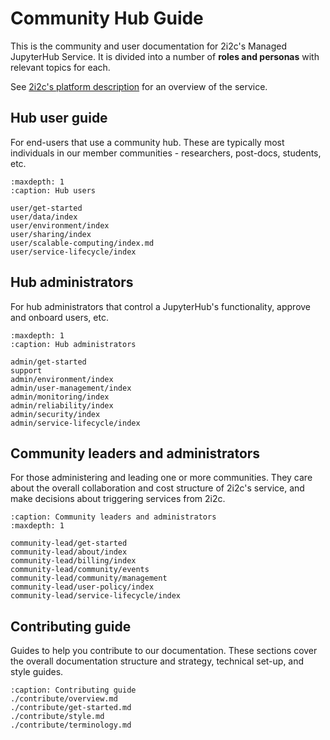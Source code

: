 # Community Hub Guide

This is the community and user documentation for 2i2c's Managed JupyterHub Service.
It is divided into a number of **roles and personas** with relevant topics for each.

See [2i2c's platform description](https://2i2c.org/platform) for an overview of the service.

## Hub user guide

For end-users that use a community hub. These are typically most individuals in our member communities - researchers, post-docs, students, etc.

```{toctree}
:maxdepth: 1
:caption: Hub users

user/get-started
user/data/index
user/environment/index
user/sharing/index
user/scalable-computing/index.md
user/service-lifecycle/index
```

## Hub administrators

For hub administrators that control a JupyterHub's functionality, approve and onboard users, etc.

```{toctree}
:maxdepth: 1
:caption: Hub administrators

admin/get-started
support
admin/environment/index
admin/user-management/index
admin/monitoring/index
admin/reliability/index
admin/security/index
admin/service-lifecycle/index
```

## Community leaders and administrators

For those administering and leading one or more communities.
They care about the overall collaboration and cost structure of 2i2c's service, and make decisions about triggering services from 2i2c.

```{toctree}
:caption: Community leaders and administrators
:maxdepth: 1

community-lead/get-started
community-lead/about/index
community-lead/billing/index
community-lead/community/events
community-lead/community/management
community-lead/user-policy/index
community-lead/service-lifecycle/index
```

## Contributing guide

Guides to help you contribute to our documentation. These sections cover the overall documentation structure and strategy, technical set-up, and style guides.

```{toctree}
:caption: Contributing guide
./contribute/overview.md
./contribute/get-started.md
./contribute/style.md
./contribute/terminology.md
```
